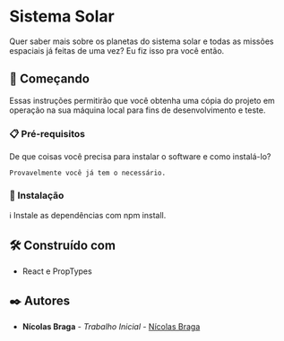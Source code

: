 # Sistema Solar

Quer saber mais sobre os planetas do sistema solar e todas as missões espaciais já feitas de uma vez? Eu fiz isso pra você então.

## 🚀 Começando

Essas instruções permitirão que você obtenha uma cópia do projeto em operação na sua máquina local para fins de desenvolvimento e teste.

### 📋 Pré-requisitos

De que coisas você precisa para instalar o software e como instalá-lo?

```
Provavelmente você já tem o necessário.
```

### 🔧 Instalação

ℹ️ Instale as dependências com npm install.


## 🛠️ Construído com

* React e PropTypes

## ✒️ Autores

* **Nícolas Braga** - *Trabalho Inicial* - [Nícolas Braga](https://github.com/nicolasbraga1)
